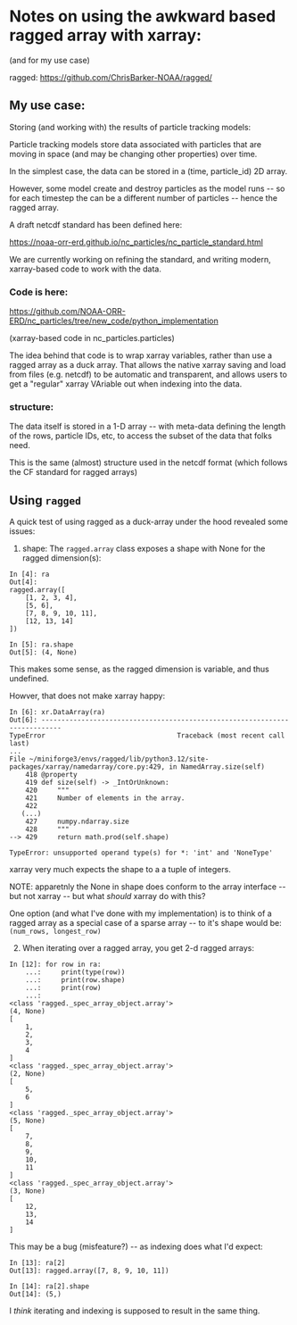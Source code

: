 # Notes on using the awkward based ragged array with xarray:
(and for my use case)

ragged: https://github.com/ChrisBarker-NOAA/ragged/

## My use case:

Storing (and working with) the results of particle tracking models:

Particle tracking models store data associated with particles that are moving in space (and may be changing other properties) over time.

In the simplest case, the data can be stored in a (time, particle_id) 2D array.

However, some model create and destroy particles as the model runs -- so for each timestep the can be a different number of particles -- hence the ragged array.

A draft netcdf standard has been defined here:

https://noaa-orr-erd.github.io/nc_particles/nc_particle_standard.html

We are currently working on refining the standard, and writing modern, xarray-based code to work with the data.

### Code is here:

https://github.com/NOAA-ORR-ERD/nc_particles/tree/new_code/python_implementation

(xarray-based code in nc_particles.particles)

The idea behind that code is to wrap xarray variables, rather than use a ragged array as a duck array. That allows the native xarray saving and load from files (e.g. netcdf) to be automatic and transparent, and allows users to get a "regular" xarray VAriable out when indexing into the data.

### structure:

The data itself is stored in a 1-D array -- with meta-data defining the length of the rows, particle IDs, etc, to access the subset of the data that folks need.

This is the same (almost) structure used in the netcdf format (which follows the CF standard for ragged arrays)

## Using `ragged`

A quick test of using ragged as a duck-array under the hood revealed some issues:

1) shape: The `ragged.array` class exposes a shape with None for the ragged dimension(s):
```
In [4]: ra
Out[4]:
ragged.array([
    [1, 2, 3, 4],
    [5, 6],
    [7, 8, 9, 10, 11],
    [12, 13, 14]
])

In [5]: ra.shape
Out[5]: (4, None)
```
This makes some sense, as the ragged dimension is variable, and thus undefined.

Howver, that does not make xarray happy:

```
In [6]: xr.DataArray(ra)
Out[6]: ---------------------------------------------------------------------------
TypeError                                 Traceback (most recent call last)
...
File ~/miniforge3/envs/ragged/lib/python3.12/site-packages/xarray/namedarray/core.py:429, in NamedArray.size(self)
    418 @property
    419 def size(self) -> _IntOrUnknown:
    420     """
    421     Number of elements in the array.
    422
   (...)
    427     numpy.ndarray.size
    428     """
--> 429     return math.prod(self.shape)

TypeError: unsupported operand type(s) for *: 'int' and 'NoneType'
```
xarray very much expects the shape to a a tuple of integers.

NOTE: apparetnly the None in shape does conform to the array interface -- but not xarray -- but what *should* xarray do with this?

One option (and what I've done with my implementation) is to think of a ragged array as a special case of a sparse array -- to it's shape would be: `(num_rows, longest_row)`

2) When iterating over a ragged array, you get 2-d ragged arrays:
```
In [12]: for row in ra:
    ...:     print(type(row))
    ...:     print(row.shape)
    ...:     print(row)
    ...:
<class 'ragged._spec_array_object.array'>
(4, None)
[
    1,
    2,
    3,
    4
]
<class 'ragged._spec_array_object.array'>
(2, None)
[
    5,
    6
]
<class 'ragged._spec_array_object.array'>
(5, None)
[
    7,
    8,
    9,
    10,
    11
]
<class 'ragged._spec_array_object.array'>
(3, None)
[
    12,
    13,
    14
]
```

This may be a bug (misfeature?) -- as indexing does what I'd expect:
```
In [13]: ra[2]
Out[13]: ragged.array([7, 8, 9, 10, 11])

In [14]: ra[2].shape
Out[14]: (5,)
```
I *think* iterating and indexing is supposed to result in the same thing.










